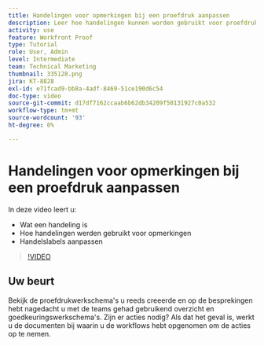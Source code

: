 ```yaml
---
title: Handelingen voor opmerkingen bij een proefdruk aanpassen
description: Leer hoe handelingen kunnen worden gebruikt voor proefdrukopmerkingen. Leer hoe u actielabels kunt instellen en aanpassen voor de proefdrukfuncties.
activity: use
feature: Workfront Proof
type: Tutorial
role: User, Admin
level: Intermediate
team: Technical Marketing
thumbnail: 335128.png
jira: KT-8828
exl-id: e71fcad9-bb8a-4adf-8469-51ce190d6c54
doc-type: video
source-git-commit: d17df7162ccaab6b62db34209f50131927c0a532
workflow-type: tm+mt
source-wordcount: '93'
ht-degree: 0%

---
```


# Handelingen voor opmerkingen bij een proefdruk aanpassen

In deze video leert u:

* Wat een handeling is
* Hoe handelingen werden gebruikt voor opmerkingen
* Handelslabels aanpassen

>[!VIDEO](https://video.tv.adobe.com/v/3432935/?quality=12&learn=on&enablevpops&captions=dut)

## Uw beurt

Bekijk de proefdrukwerkschema&#39;s u reeds creeerde en op de besprekingen hebt nagedacht u met de teams gehad gebruikend overzicht en goedkeuringswerkschema&#39;s. Zijn er acties nodig? Als dat het geval is, werkt u de documenten bij waarin u de workflows hebt opgenomen om de acties op te nemen.


